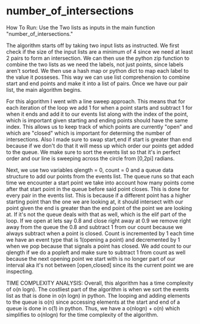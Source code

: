 # number_of_intersections

How To Run: Use the Two lists as inputs in the main function "number_of_intersections."

The algorithm starts off by taking two input lists as instructed. We first check if the size of the input lists are a minimum of 4 since we need at least 2 pairs to form an intersection.
We can then use the python zip function to combine the two lists as we need the labels, not just points, since labels aren't sorted. We then use a hash map or python dict to map each label 
to the value it posseses. This way we can use list comprehension to combine start and end points and make it into a list of pairs. Once we have our pair list, the main algorithm begins.

For this algorithm I went with a line sweep approach. This means that for each iteration of the loop we add 1 for when a point starts and subtract 1 for when it ends and add it to our events list
along with the index of the point, which is important given starting and ending points should have the same index. This allows us to keep track
of which points are currently "open" and which are "closed" which is important for determing the number of intersections. Also I made sure to swap start,end if start is greater than end because if we don't do that
it will mess up which order our points get added to the queue. We make sure to sort the events list so that it's in perfect order and our line is sweeping across the circle from [0,2pi] radians.

Next, we use two variables qlength = 0, count = 0 and a queue data structure to add our points from the events list. The queue runs so that each time we encounter a start point we take into account how many points come after that start point in the queue before said
point closes. This is done for every pair in the events list. This is because if a different point has a higher starting point than the one we are looking at, it should intersect with our point given the end is greater than the
end point of the point we are looking at. If it's not the queue deals with that as well, which is the elif part of the loop. If we open at lets say 0.8 and close right away at 0.9 we remove right away from the queue the 0.8 and subtract 1 from our count
because we always subtract when a point is closed. Count is incremented by 1 each time we have an event type that is 1(opening a point) and decremented by 1 when we pop because that signals a point has closed. We add count to our qlength if we 
do a popleft and make sure to subtract 1 from count as well because the next opening point we start with is no longer part of our interval aka it's not between [open,closed] since its the current point we are inspecting. 

TIME COMPLEXITY ANALYSIS:
  Overall, this algorithm has a time complexity of o(n logn). The costliest part of the algorithm is when we sort the events list as that is done in o(n logn) in python. The looping and adding elements to the queue is o(n) since accessing elements
  at the start and end of a queue is done in o(1) in python. Thus, we have a o(nlogn) + o(n) which simplifies to o(nlogn) for the time complexity of the algorithm.

